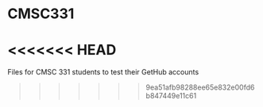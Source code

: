 # CMSC331
<<<<<<< HEAD
=======
Files for CMSC 331 students to test their GetHub accounts
>>>>>>> 9ea51afb98288ee65e832e00fd6b847449e11c61
